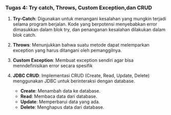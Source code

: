 ### Tugas 4: Try catch, Throws, Custom Exception,dan CRUD

1. **Try-Catch**: Digunakan untuk menangani kesalahan yang mungkin terjadi selama program berjalan. Kode yang berpotensi menyebabkan error dimasukkan dalam blok try, dan penanganan kesalahan dilakukan dalam blok catch.

2. **Throws**: Menunjukkan bahwa suatu metode dapat melemparkan exception yang harus ditangani oleh pemanggilnya.

3. **Custom Exception**: Membuat exception sendiri agar bisa menndefinisikan error secara spesifik

4. **JDBC CRUD**: Implementasi CRUD (Create, Read, Update, Delete) menggunakan JDBC untuk berinteraksi dengan database. 
   - **Create**: Menambah data ke database.
   - **Read**: Membaca data dari database.
   - **Update**: Memperbarui data yang ada.
   - **Delete**: Menghapus data dari database.
